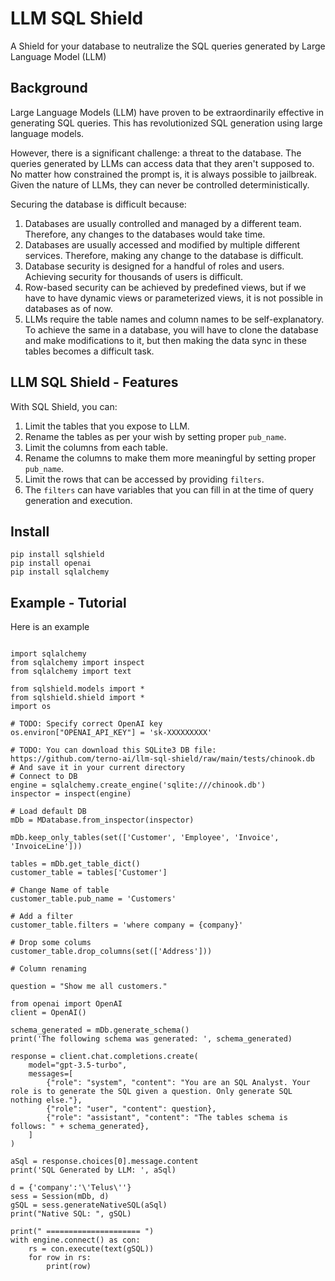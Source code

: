 # LLM SQL Shield
A Shield for your database to neutralize the SQL queries generated by Large Language Model (LLM)

## Background

Large Language Models (LLM) have proven to be extraordinarily effective in generating SQL queries. This has revolutionized SQL generation using large language models.

However, there is a significant challenge: a threat to the database. The queries generated by LLMs can access data that they aren't supposed to. No matter how constrained the prompt is, it is always possible to jailbreak. Given the nature of LLMs, they can never be controlled deterministically.

Securing the database is difficult because:

1. Databases are usually controlled and managed by a different team. Therefore, any changes to the databases would take time.
2. Databases are usually accessed and modified by multiple different services. Therefore, making any change to the database is difficult.
3. Database security is designed for a handful of roles and users. Achieving security for thousands of users is difficult.
4. Row-based security can be achieved by predefined views, but if we have to have dynamic views or parameterized views, it is not possible in databases as of now.
5. LLMs require the table names and column names to be self-explanatory. To achieve the same in a database, you will have to clone the database and make modifications to it, but then making the data sync in these tables becomes a difficult task.


## LLM SQL Shield - Features

With SQL Shield, you can:

1. Limit the tables that you expose to LLM.
2. Rename the tables as per your wish by setting proper `pub_name`.
3. Limit the columns from each table.
4. Rename the columns to make them more meaningful by setting proper `pub_name`.
5. Limit the rows that can be accessed by providing `filters`.
6. The `filters` can have variables that you can fill in at the time of query generation and execution.

## Install
```
pip install sqlshield
pip install openai
pip install sqlalchemy

```
## Example - Tutorial

Here is an example

```

import sqlalchemy
from sqlalchemy import inspect
from sqlalchemy import text

from sqlshield.models import *
from sqlshield.shield import *
import os

# TODO: Specify correct OpenAI key
os.environ["OPENAI_API_KEY"] = 'sk-XXXXXXXXX'

# TODO: You can download this SQLite3 DB file: https://github.com/terno-ai/llm-sql-shield/raw/main/tests/chinook.db
# And save it in your current directory
# Connect to DB
engine = sqlalchemy.create_engine('sqlite:///chinook.db')
inspector = inspect(engine)

# Load default DB
mDb = MDatabase.from_inspector(inspector)

mDb.keep_only_tables(set(['Customer', 'Employee', 'Invoice', 'InvoiceLine']))

tables = mDb.get_table_dict()
customer_table = tables['Customer']

# Change Name of table
customer_table.pub_name = 'Customers'

# Add a filter
customer_table.filters = 'where company = {company}'

# Drop some colums
customer_table.drop_columns(set(['Address']))

# Column renaming

question = "Show me all customers."

from openai import OpenAI
client = OpenAI()

schema_generated = mDb.generate_schema()
print('The following schema was generated: ', schema_generated)

response = client.chat.completions.create(
    model="gpt-3.5-turbo",
    messages=[
        {"role": "system", "content": "You are an SQL Analyst. Your role is to generate the SQL given a question. Only generate SQL nothing else."},
        {"role": "user", "content": question},
        {"role": "assistant", "content": "The tables schema is follows: " + schema_generated},
    ]
)

aSql = response.choices[0].message.content
print('SQL Generated by LLM: ', aSql)

d = {'company':'\'Telus\''}
sess = Session(mDb, d)
gSQL = sess.generateNativeSQL(aSql)
print("Native SQL: ", gSQL)

print(" ===================== ")
with engine.connect() as con:
    rs = con.execute(text(gSQL))
    for row in rs:
        print(row)

```

